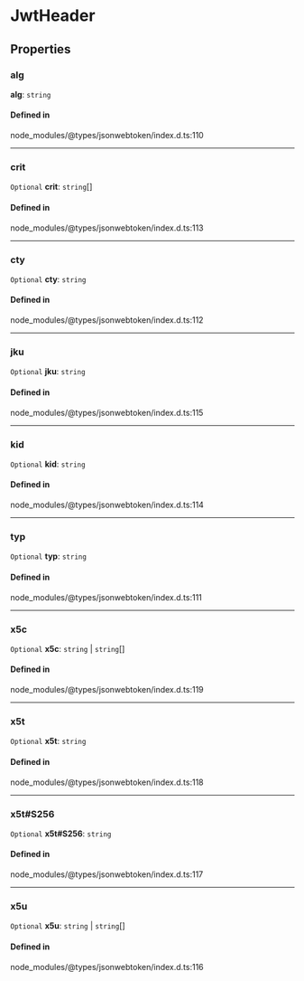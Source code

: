 # JwtHeader

## Properties

### alg

 **alg**: `string`

#### Defined in

node_modules/@types/jsonwebtoken/index.d.ts:110

___

### crit

 `Optional` **crit**: `string`[]

#### Defined in

node_modules/@types/jsonwebtoken/index.d.ts:113

___

### cty

 `Optional` **cty**: `string`

#### Defined in

node_modules/@types/jsonwebtoken/index.d.ts:112

___

### jku

 `Optional` **jku**: `string`

#### Defined in

node_modules/@types/jsonwebtoken/index.d.ts:115

___

### kid

 `Optional` **kid**: `string`

#### Defined in

node_modules/@types/jsonwebtoken/index.d.ts:114

___

### typ

 `Optional` **typ**: `string`

#### Defined in

node_modules/@types/jsonwebtoken/index.d.ts:111

___

### x5c

 `Optional` **x5c**: `string` \| `string`[]

#### Defined in

node_modules/@types/jsonwebtoken/index.d.ts:119

___

### x5t

 `Optional` **x5t**: `string`

#### Defined in

node_modules/@types/jsonwebtoken/index.d.ts:118

___

### x5t#S256

 `Optional` **x5t#S256**: `string`

#### Defined in

node_modules/@types/jsonwebtoken/index.d.ts:117

___

### x5u

 `Optional` **x5u**: `string` \| `string`[]

#### Defined in

node_modules/@types/jsonwebtoken/index.d.ts:116
